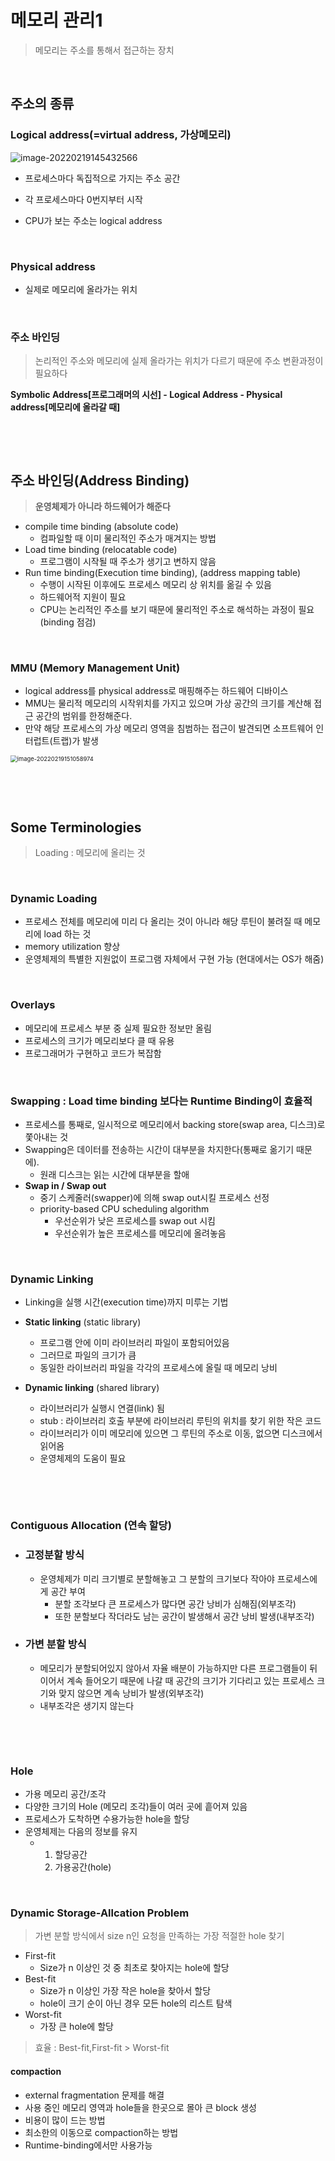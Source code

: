 # 메모리 관리1

> 메모리는 주소를 통해서 접근하는 장치

​        

## 주소의 종류

### Logical address(=virtual address, 가상메모리)

![image-20220219145432566](Memory.assets/image-20220219145432566.png)

* 프로세스마다 독집적으로 가지는 주소 공간

* 각 프로세스마다 0번지부터 시작

* CPU가 보는 주소는 logical address

  ​       

### Physical address

* 실제로 메모리에 올라가는 위치

​      

### 주소 바인딩

> 논리적인 주소와 메모리에 실제 올라가는 위치가 다르기 때문에 주소 변환과정이 필요하다

**Symbolic Address[프로그래머의 시선] - Logical Address - Physical address[메모리에 올라갈 때]**

​      

​          

## 주소 바인딩(Address Binding)

> **운영체제가 아니라 하드웨어가 해준다**

* compile time binding (absolute code)
  * 컴파일할 때 이미 물리적인 주소가 매겨지는 방법
* Load time binding (relocatable code)
  * 프로그램이 시작될 때 주소가 생기고 변하지 않음
* Run time binding(Execution time binding), (address mapping table)
  * 수행이 시작된 이후에도 프로세스 메모리 상 위치를 옮길 수 있음
  * 하드웨어적 지원이 필요
  * CPU는 논리적인 주소를 보기 때문에 물리적인 주소로 해석하는 과정이 필요(binding 점검)

​       

### MMU (Memory Management Unit)

* logical address를 physical address로 매핑해주는 하드웨어 디바이스
* MMU는 물리적 메모리의 시작위치를 가지고 있으며 가상 공간의 크기를 계산해 접근 공간의 범위를 한정해준다.
* 만약 해당 프로세스의 가상 메모리 영역을 침범하는 접근이 발견되면 소프트웨어 인터럽트(트랩)가 발생

<img src="Memory.assets/image-20220219151058974.png" alt="image-20220219151058974" style="zoom:67%;" />

​              

​               

## Some Terminologies

> Loading : 메모리에 올리는 것

​             

### Dynamic Loading

* 프로세스 전체를 메모리에 미리 다 올리는 것이 아니라 해당 루틴이 불려질 때 메모리에 load 하는 것
* memory utilization 향상
* 운영체제의 특별한 지원없이 프로그램 자체에서 구현 가능 (현대에서는 OS가 해줌)



​       

### Overlays

* 메모리에 프로세스 부분 중 실제 필요한 정보만 올림
* 프로세스의 크기가 메모리보다 클 때 유용
* 프로그래머가 구현하고 코드가 복잡함

​         

### Swapping : Load time binding 보다는 Runtime Binding이 효율적

* 프로세스를 통째로, 일시적으로 메모리에서 backing store(swap area, 디스크)로 쫓아내는 것
* Swapping은 데이터를 전송하는 시간이 대부분을 차지한다(통째로 옮기기 때문에).
  * 원래 디스크는 읽는 시간에 대부분을 할애
* **Swap in / Swap out**
  * 중기 스케줄러(swapper)에 의해 swap out시킬 프로세스 선정
  * priority-based CPU scheduling algorithm
    * 우선순위가 낮은 프로세스를 swap out 시킴
    * 우선순위가 높은 프로세스를 메모리에 올려놓음

​             

### Dynamic Linking

* Linking을 실행 시간(execution time)까지 미루는 기법

* **Static linking** (static library)
  * 프로그램 안에 이미 라이브러리 파일이 포함되어있음
  * 그러므로 파일의 크기가 큼
  * 동일한 라이브러리 파일을 각각의 프로세스에 올릴 때 메모리 낭비
* **Dynamic linking** (shared library)
  * 라이브러리가 실행시 연결(link)  됨
  * stub : 라이브러리 호출 부분에 라이브러리 루틴의 위치를 찾기 위한 작은 코드
  * 라이브러리가 이미 메모리에 있으면 그 루틴의 주소로 이동, 없으면 디스크에서 읽어옴
  * 운영체제의 도움이 필요

​             

​         

### Contiguous Allocation (연속 할당)

* ### 고정분할 방식

  * 운영체제가 미리 크기별로 분할해놓고 그 분할의 크기보다 작아야 프로세스에게 공간 부여
    * 분할 조각보다 큰 프로세스가 많다면 공간 낭비가 심해짐(외부조각)
    * 또한 분할보다 작더라도 남는 공간이 발생해서 공간 낭비 발생(내부조각)

* ### 가변 분할 방식

  * 메모리가 분할되어있지 않아서 자율 배분이 가능하지만 다른 프로그램들이 뒤이어서 계속 들어오기 때문에 나갈 때 공간의 크기가 기다리고 있는 프로세스 크기와 맞지 않으면 계속 낭비가 발생(외부조각)
  * 내부조각은 생기지 않는다

  ​    

  ​    

### Hole

* 가용 메모리 공간/조각
* 다양한 크기의 Hole (메모리 조각)들이 여러 곳에 흩어져 있음
* 프로세스가 도착하면 수용가능한 hole을 할당
* 운영체제는 다음의 정보를 유지
  * 1) 할당공간
    2) 가용공간(hole)

​      

### Dynamic Storage-Allcation Problem

> 가변 분할 방식에서 size n인 요청을 만족하는 가장 적절한 hole 찾기

* First-fit
  * Size가 n 이상인 것 중 최초로 찾아지는 hole에 할당
* Best-fit
  * Size가 n 이상인 가장 작은 hole을 찾아서 할당
  * hole이 크기 순이 아닌 경우 모든 hole의 리스트 탐색
* Worst-fit
  * 가장 큰 hole에 할당

> 효율 : Best-fit,First-fit > Worst-fit



#### compaction

* external fragmentation 문제를 해결
* 사용 중인 메모리 영역과 hole들을 한곳으로 몰아 큰 block 생성
* 비용이 많이 드는 방법
* 최소한의 이동으로 compaction하는 방법
* Runtime-binding에서만 사용가능